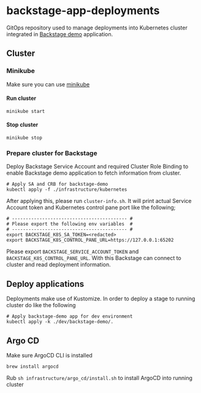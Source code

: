 # backstage-app-deployments

GitOps repository used to manage deployments into Kubernetes cluster integrated in [Backstage demo](https://github.com/floriandorau/backstage-demo) application.

## Cluster

### Minikube

Make sure you can use [minikube](https://minikube.sigs.k8s.io/docs/)

#### Run cluster

```shell
minikube start
```

#### Stop cluster

```shell
minikube stop
```

### Prepare cluster for Backstage

Deploy Backstage Service Account and required Cluster Role Binding to enable Backstage demo application to fetch information from cluster.

```shell
# Apply SA and CRB for backstage-demo 
kubectl apply -f ./infrastructure/kubernetes
```

After applying this, please run `cluster-info.sh`. It will print actual Service Account token and Kubernetes control pane port like the following;

```shell
# ------------------------------------------ #
# Please export the following env variables  #
# ------------------------------------------ #
export BACKSTAGE_K8S_SA_TOKEN=<redacted>
export BACKSTAGE_K8S_CONTROL_PANE_URL=https://127.0.0.1:65202
```

Please export `BACKSTAGE_SERVICE_ACCOUNT_TOKEN` and `BACKSTAGE_K8S_CONTROL_PANE_URL`. With this Backstage can connect to cluster and read deployment information.

## Deploy applications

Deployments make use of Kustomize. In order to deploy a stage to running cluster do like the following 

```shell
# Apply backstage-demo app for dev environment
kubectl apply -k ./dev/backstage-demo/.
```

## Argo CD

Make sure ArgoCD CLI is installed

`brew install argocd`

Rub `sh infrastructure/argo_cd/install.sh` to install ArgoCD into running cluster
